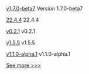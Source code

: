 
[v1.7.0-beta7](https://github.com/hyperledger-labs/hlf-operator/releases/tag/v1.7.0-beta7) Version 1.7.0-beta7

[22.4.4](https://github.com/hyperledger/besu/releases/tag/22.4.4) 22.4.4

[v0.2.1](https://github.com/hyperledger/aries-framework-javascript/releases/tag/v0.2.1) v0.2.1

[v1.5.5](https://github.com/hyperledger/fabric-ca/releases/tag/v1.5.5) v1.5.5

[v1.1.0-alpha.1](https://github.com/hyperledger/firefly-cli/releases/tag/v1.1.0-alpha.1) v1.1.0-alpha.1


[See more >>>](https://start-here.hyperledger.org/releases)
